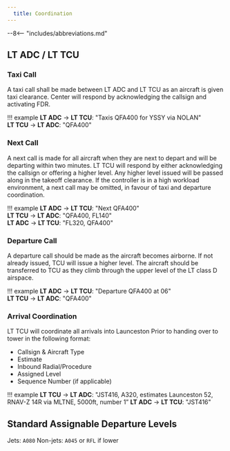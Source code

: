 ```yaml
---
  title: Coordination
---
```


--8<-- "includes/abbreviations.md"

## LT ADC / LT TCU

### Taxi Call
A taxi call shall be made between LT ADC and LT TCU as an aircraft is given taxi clearance. Center will respond by acknowledging the callsign and activating FDR.

!!! example
    **LT ADC** -> **LT TCU**: "Taxis QFA400 for YSSY via NOLAN"  
    **LT TCU** -> **LT ADC**: "QFA400"  

### Next Call
A next call is made for all aircraft when they are next to depart and will be departing within two minutes. LT TCU will respond by either acknowledging the callsign or offering a higher level. Any higher level issued will be passed along in the takeoff clearance. If the controller is in a high workload environment, a next call may be omitted, in favour of taxi and departure coordination.

!!! example
    **LT ADC** -> **LT TCU**: "Next QFA400"  
    **LT TCU** -> **LT ADC**: "QFA400, FL140"  
    **LT ADC** -> **LT TCU**: "FL320, QFA400"  

### Departure Call
A departure call should be made as the aircraft becomes airborne. If not already issued, TCU will issue a higher level. The aircraft should be transferred to TCU as they climb through the upper level of the LT class D airspace.

!!! example
    **LT ADC** -> **LT TCU**: "Departure QFA400 at 06"  
    **LT TCU** -> **LT ADC**: "QFA400"

### Arrival Coordination
LT TCU will coordinate all arrivals into Launceston Prior to handing over to tower in the following format:

- Callsign & Aircraft Type
- Estimate
- Inbound Radial/Procedure
- Assigned Level
- Sequence Number (if applicable)

!!! example
    **LT TCU** -> **LT ADC**: "JST416, A320, estimates Launceston 52, RNAV-Z 14R via MLTNE, 5000ft, number 1”
    **LT ADC** -> **LT TCU**: "JST416"

## Standard Assignable Departure Levels

Jets: `A080`
Non-jets: `A045` or `RFL` if lower